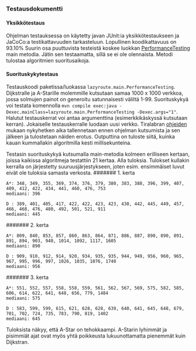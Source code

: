 ### Testausdokumentti

#### Yksikkötestaus

Ohjelman testauksessa on käytetty javan JUnit:ia yksikkötestaukseen ja JaCoCo:a testikattavuuden tarkasteluun. Lopullinen koodikattavuus on 93.10% Suurin osa puuttuvista testeistä koskee luokkan [PerformanceTesting](https://github.com/inkeriV/lazy-route/blob/master/lazy-route/src/main/java/lazyroute/main/PerformanceTesting.java) main metodia. Jätin sen testaamatta, sillä se ei ole olennaista. Metodi tulostaa algoritmien suoritusaikoja.


#### Suorituskykytestaus

Testauskoodi paketissa/luokassa ```lazyroute.main.PerformanceTesting```.
Dijkstralle ja A-Starille molemmille kutsutaan samaa 1000 x 1000 verkkoa, jossa solmujen painot on generoitu satunnaisesti väliltä 1-99. Suorituskykyä voi testata komennolla ```mvn compile exec:java -Dexec.mainClass=lazyroute.main.PerformanceTesting -Dexec.args="1"```. Halutut testauskerrat voi antaa argumenttina (esimerkkikäskyssä kutsutaan kerran). Jokaiselle testauskerralle luodaan uusi verkko.
Tiralabran [ohjeiden](https://github.com/TiraLabra/2018_loppu/wiki/Suorituskykytestauksesta) mukaan nykyhetken aika tallennetaan ennen ohjelman kutsumista ja sen jälkeen ja tulostetaan näiden erotus.
Outputtina on tuloste siitä, kuinka kauan kummallakin algoritmilla kesti millisekunteina.

Testasin suorituskykyä kutsumalla main-metodia kolmeen erilliseen kertaan, joissa kaikissa algoritmeja testattiin 21 kertaa. Alla tuloksia. Tulokset kullakin kerralla on järjestetty suuruusjärjestykseen, joten esim. ensimmäiset luvut eivät ole tuloksia samasta verkosta.
####### 1. kerta
```
A*: 348, 349, 355, 369, 374, 376, 379, 380, 383, 388, 396, 399, 407, 409, 412, 422, 434, 441, 460, 476, 753
mediaani: 396

D : 389, 401, 405, 417, 422, 422, 423, 423, 430, 442, 445, 449, 457, 466, 468, 476, 480, 492, 501, 521, 911
mediaani: 445
```

####### 2. kerta
```
A*: 809, 840, 853, 857, 860, 863, 864, 871, 886, 887, 890, 890, 891, 891, 894, 903, 940, 1014, 1092, 1117, 1605
mediaani: 890

D : 909, 910, 912, 914, 920, 934, 935, 935, 944, 949, 956, 960, 965, 967, 995, 996, 997, 1026, 1035, 1076, 1740
mediaani: 956
```

####### 3. kerta
```
A*: 551, 552, 557, 558, 558, 559, 561, 562, 567, 569, 575, 582, 585, 606, 614, 622, 641, 648, 656, 779, 1484
mediaani: 575

D : 583, 599, 599, 615, 621, 628, 628, 639, 640, 641, 645, 648, 679, 701, 702, 724, 735, 783, 790, 819, 1402
mediaani: 645
```

Tuloksista näkyy, että A-Star on tehokkaampi. A-Starin lyhimmät ja pisimmiät ajat ovat myös yhtä poikkeusta lukuunottamatta pienemmät kuin Dijkstran.





